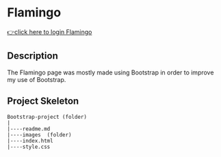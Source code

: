 <h1>Flamingo</h1>

[👉click here to login Flamingo](https://ilkerkr.github.io/Bootstrap-Project/)

<h2> Description</h2>

<p>The Flamingo page was mostly made using Bootstrap in order to improve my use of Bootstrap.</p>

<h2>Project Skeleton</h2>

```
Bootstrap-project (folder)
|
|----readme.md                  
|----images  (folder)             
|----index.html  
|----style.css
```
